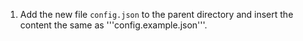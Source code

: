 1. Add the new file ```config.json``` to the parent directory and insert the content the same as '''config.example.json'''.